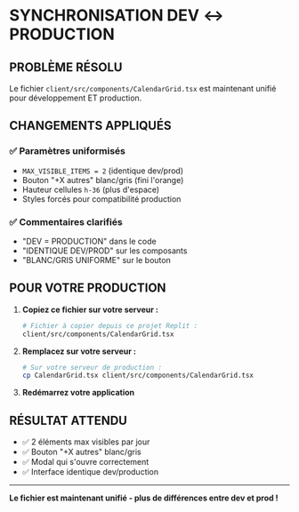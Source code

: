 # SYNCHRONISATION DEV ↔ PRODUCTION

## PROBLÈME RÉSOLU
Le fichier `client/src/components/CalendarGrid.tsx` est maintenant unifié pour développement ET production.

## CHANGEMENTS APPLIQUÉS

### ✅ Paramètres uniformisés
- `MAX_VISIBLE_ITEMS = 2` (identique dev/prod)
- Bouton "+X autres" blanc/gris (fini l'orange)
- Hauteur cellules `h-36` (plus d'espace)
- Styles forcés pour compatibilité production

### ✅ Commentaires clarifiés
- "DEV = PRODUCTION" dans le code
- "IDENTIQUE DEV/PROD" sur les composants
- "BLANC/GRIS UNIFORME" sur le bouton

## POUR VOTRE PRODUCTION

1. **Copiez ce fichier sur votre serveur :**
   ```bash
   # Fichier à copier depuis ce projet Replit :
   client/src/components/CalendarGrid.tsx
   ```

2. **Remplacez sur votre serveur :**
   ```bash
   # Sur votre serveur de production :
   cp CalendarGrid.tsx client/src/components/CalendarGrid.tsx
   ```

3. **Redémarrez votre application**

## RÉSULTAT ATTENDU
- ✅ 2 éléments max visibles par jour
- ✅ Bouton "+X autres" blanc/gris
- ✅ Modal qui s'ouvre correctement
- ✅ Interface identique dev/production

---
**Le fichier est maintenant unifié - plus de différences entre dev et prod !**